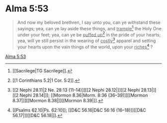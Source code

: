# Alma 5:53

> And now my beloved brethren, I say unto you, can ye withstand these sayings; yea, can ye lay aside these things, and <u>trample</u>[^a] the Holy One under your feet; yea, can ye be <u>puffed up</u>[^b] in the pride of your hearts; yea, will ye still persist in the wearing of <u>costly</u>[^c] apparel and setting your hearts upon the vain things of the world, upon your <u>riches</u>[^d] ?

[Alma 5:53](https://www.churchofjesuschrist.org/study/scriptures/bofm/alma/5?lang=eng&id=p53#p53)


[^a]: [[Sacrilege|TG Sacrilege]].  
[^b]: [[1 Corinthians 5.2|1 Cor. 5:2]].  
[^c]: [[2 Nephi 28.11|2 Ne. 28:13 (11–14)]][[2 Nephi 28.12|]][[2 Nephi 28.13|]][[2 Nephi 28.14|]]; [[Mormon 8.36|Morm. 8:36 (36–39)]][[Mormon 8.37|]][[Mormon 8.38|]][[Mormon 8.39|]].  
[^d]: [[Psalms 62.10|Ps. 62:10]]; [[D&C 56.16|D&C 56:16 (16–18)]][[D&C 56.17|]][[D&C 56.18|]].  

